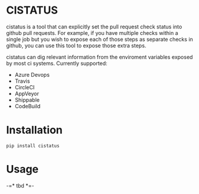CISTATUS
========

cistatus is a tool that can explicitly set the pull request check status into github pull requests. For example, if you have multiple checks within a single job but you wish to expose each of those steps as separate checks in github, you can use this tool to expose those extra steps.

cistatus can dig relevant information from the enviroment variables exposed by most ci systems. Currently supported:

 * Azure Devops
 * Travis
 * CircleCI
 * AppVeyor
 * Shippable
 * CodeBuild

Installation
============

```
pip install cistatus
```

Usage
=====

-=* tbd *=-
